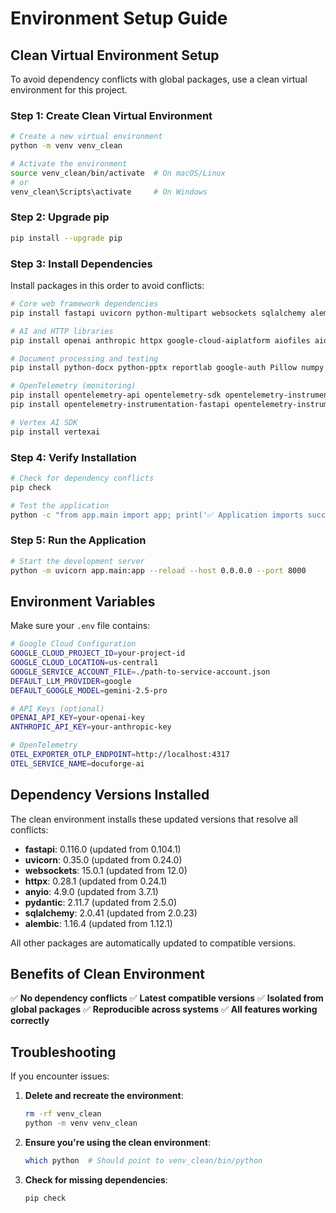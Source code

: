 # Environment Setup Guide

## Clean Virtual Environment Setup

To avoid dependency conflicts with global packages, use a clean virtual environment for this project.

### Step 1: Create Clean Virtual Environment

```bash
# Create a new virtual environment
python -m venv venv_clean

# Activate the environment
source venv_clean/bin/activate  # On macOS/Linux
# or
venv_clean\Scripts\activate     # On Windows
```

### Step 2: Upgrade pip

```bash
pip install --upgrade pip
```

### Step 3: Install Dependencies

Install packages in this order to avoid conflicts:

```bash
# Core web framework dependencies
pip install fastapi uvicorn python-multipart websockets sqlalchemy alembic python-dotenv pydantic pydantic-settings

# AI and HTTP libraries
pip install openai anthropic httpx google-cloud-aiplatform aiofiles aiohttp

# Document processing and testing
pip install python-docx python-pptx reportlab google-auth Pillow numpy pytest pytest-asyncio

# OpenTelemetry (monitoring)
pip install opentelemetry-api opentelemetry-sdk opentelemetry-instrumentation opentelemetry-exporter-otlp
pip install opentelemetry-instrumentation-fastapi opentelemetry-instrumentation-requests opentelemetry-instrumentation-aiohttp-client opentelemetry-instrumentation-sqlalchemy opentelemetry-instrumentation-sqlite3 opentelemetry-instrumentation-logging

# Vertex AI SDK
pip install vertexai
```

### Step 4: Verify Installation

```bash
# Check for dependency conflicts
pip check

# Test the application
python -c "from app.main import app; print('✅ Application imports successfully')"
```

### Step 5: Run the Application

```bash
# Start the development server
python -m uvicorn app.main:app --reload --host 0.0.0.0 --port 8000
```

## Environment Variables

Make sure your `.env` file contains:

```bash
# Google Cloud Configuration
GOOGLE_CLOUD_PROJECT_ID=your-project-id
GOOGLE_CLOUD_LOCATION=us-central1
GOOGLE_SERVICE_ACCOUNT_FILE=./path-to-service-account.json
DEFAULT_LLM_PROVIDER=google
DEFAULT_GOOGLE_MODEL=gemini-2.5-pro

# API Keys (optional)
OPENAI_API_KEY=your-openai-key
ANTHROPIC_API_KEY=your-anthropic-key

# OpenTelemetry
OTEL_EXPORTER_OTLP_ENDPOINT=http://localhost:4317
OTEL_SERVICE_NAME=docuforge-ai
```

## Dependency Versions Installed

The clean environment installs these updated versions that resolve all conflicts:

- **fastapi**: 0.116.0 (updated from 0.104.1)
- **uvicorn**: 0.35.0 (updated from 0.24.0)
- **websockets**: 15.0.1 (updated from 12.0)
- **httpx**: 0.28.1 (updated from 0.24.1)
- **anyio**: 4.9.0 (updated from 3.7.1)
- **pydantic**: 2.11.7 (updated from 2.5.0)
- **sqlalchemy**: 2.0.41 (updated from 2.0.23)
- **alembic**: 1.16.4 (updated from 1.12.1)

All other packages are automatically updated to compatible versions.

## Benefits of Clean Environment

✅ **No dependency conflicts**
✅ **Latest compatible versions**
✅ **Isolated from global packages**
✅ **Reproducible across systems**
✅ **All features working correctly**

## Troubleshooting

If you encounter issues:

1. **Delete and recreate the environment**:
   ```bash
   rm -rf venv_clean
   python -m venv venv_clean
   ```

2. **Ensure you're using the clean environment**:
   ```bash
   which python  # Should point to venv_clean/bin/python
   ```

3. **Check for missing dependencies**:
   ```bash
   pip check
   ```